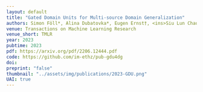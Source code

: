 ```yaml
---
layout: default
title: "Gated Domain Units for Multi-source Domain Generalization"
authors: Simon Föll*, Alina Dubatovka*, Eugen Ernst†, <ins>Siu Lun Chau</ins>†, Martin Maritsch, Patrik Okanovic, Gudrun Thäter, Joachim M Buhmann, Felix Wortmann,Krikamol Muandet
venue: Transactions on Machine Learning Research
venue_short: TMLR
year: 2023
pubtime: 2023
pdf: https://arxiv.org/pdf/2206.12444.pdf
code: https://github.com/im-ethz/pub-gdu4dg
doi:
preprint: "false"
thumbnail: "../assets/img/publications/2023-GDU.png"
UAI: true
---
```

